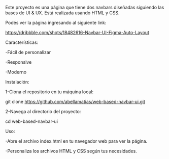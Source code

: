 Este proyecto es una página que tiene dos navbars diseñadas siguiendo las bases de UI & UX. Está realizada usando HTML y CSS.

Podés ver la página ingresando al siguiente link:

https://dribbble.com/shots/18482616-Navbar-UI-Figma-Auto-Layout

Características:

-Fácil de personalizar

-Responsive

-Moderno

Instalación:

1-Clona el repositorio en tu máquina local:

git clone https://github.com/abellamatias/web-based-navbar-ui.git

2-Navega al directorio del proyecto:

cd web-based-navbar-ui

Uso:

-Abre el archivo index.html en tu navegador web para ver la página.

-Personaliza los archivos HTML y CSS según tus necesidades.

